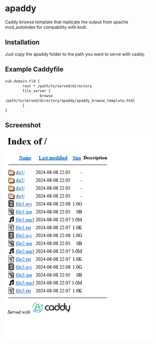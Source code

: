# apaddy
Caddy browse template that replicate the output from apache mod_autoindex for compability with kodi.
## Installation
Just copy the apaddy folder to the path you want to serve with caddy.
## Example Caddyfile
```
sub.domain.tld {
        root * /path/to/served/directory
        file_server {
                browse /path/to/served/directory/apaddy/apaddy_browse_template.html
        }
}

```
## Screenshot
![screenshot](.github/screenshot.png)